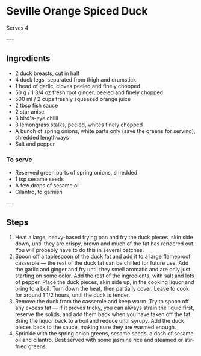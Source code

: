 # Seville Orange Spiced Duck

Serves 4

—-

## Ingredients

* 2 duck breasts, cut in half
* 4 duck legs, separated from thigh and drumstick
* 1 head of garlic, cloves peeled and finely chopped
* 50 g / 1 3/4 oz fresh root ginger, peeled and finely chopped
* 500 ml / 2 cups freshly squeezed orange juice
* 2 tbsp fish sauce
* 2 star anise
* 3 bird's-eye chilli
* 3 lemongrass stalks, peeled, whites finely chopped
* A bunch of spring onions, white parts only (save the greens for serving), shredded lengthways
* Salt and pepper

### To serve
* Reserved green parts of spring onions, shredded
* 1 tsp sesame seeds
* A few drops of sesame oil
* Cilantro, to garnish

—-

## Steps

1.  Heat a large, heavy-based frying pan and fry the duck pieces, skin side down, until they are crispy, brown and much of the fat has rendered out. You will probably have to do this in several batches.
2.  Spoon off a tablespoon of the duck fat and add it to a large flameproof casserole — the rest of the duck fat can be chilled for future use. Add the garlic and ginger and fry until they smell aromatic and are only just starting on some color. Add the rest of the ingredients, with salt and lots of pepper. Place the duck pieces, skin side up, in the cooking liquor and bring to a boil. Turn down the heat, then partially cover. Leave to cook for around 1 1/2 hours, until the duck is tender.
3.  Remove the duck from the casserole and keep warm. Try to spoon off any excess fat — if it proves tricky, you can always strain the liquid first, reserve the solids, and add them back when you have taken off the fat. Bring the liquor back to a boil and reduce until syrupy. Add the duck pieces back to the sauce, making sure they are warmed enough.
4.  Sprinkle with the spring onion greens, sesame seeds, a dash of sesame oil and cilantro. Best served with some jasmine rice and steamed or stir-fried greens.